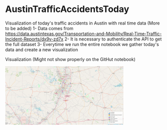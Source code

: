 # AustinTrafficAccidentsToday


Visualization of today's traffic accidents in Austin with real time data (More to be added)
  1- Data comes from https://data.austintexas.gov/Transportation-and-Mobility/Real-Time-Traffic-Incident-Reports/dx9v-zd7x
  2- It is necessary to authenticate the API to get the full dataset
  3- Everytime we run the entire notebook we gather today's data and create a new visualization

Visualization (Might not show properly on the GitHut notebook)


<img src="https://github.com/mnovovil/AustinTrafficAccidentsToday/blob/main/Visualization.png" width="75%" height="75%">
